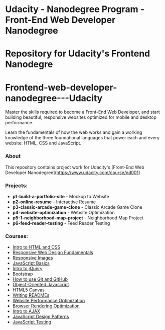 # Udacity - Nanodegree Program - Front-End Web Developer Nanodegree
# Repository for Udacity's Frontend Nanodegre
# Frontend-web-developer-nanodegree---Udacity

Master the skills required to become a Front-End Web Developer, and start building beautiful, responsive websites optimized for mobile and desktop performance.

Learn the fundamentals of how the web works and gain a working knowledge of the three foundational languages that power each and every website: HTML, CSS and JavaScript.

### About
This repository contains project work for Udacity's [Front-End Web Developer Nanodegree](https://www.udacity.com/course/nd001]

### Projects:
- **p1-build-a-portfolio-site** - Mockup to Website
- **p2-online-resume** - Interactive Resume
- **p3-classic-arcade-game-clone** - Classic Arcade Game Clone
- **p4-website-optimization** - Website Optimization
- **p5-1-neighborhood-map-project** - Neighborhood Map Project
- **p6-feed-reader-testing** - Feed Reader Testing

### Courses:
- [Intro to HTML and CSS](https://www.udacity.com/course/intro-to-html-and-css--ud304-nd)
- [Responsive Web Design Fundamentals](https://www.udacity.com/course/responsive-web-design-fundamentals--ud893-nd)
- [Responsive Images](https://www.udacity.com/course/responsive-images--ud882-nd)
- [JavaScript Basics](https://www.udacity.com/course/javascript-basics--ud804-nd)
- [Intro to jQuery](https://www.udacity.com/course/intro-to-jquery--ud245-nd)
- [Bootstrap](http://getbootstrap.com/)
- [How to use Git and GitHub](https://www.udacity.com/course/how-to-use-git-and-github--ud775-nd)
- [Object-Oriented Javascript](https://www.udacity.com/course/object-oriented-javascript--ud015-nd)
- [HTML5 Canvas](https://www.udacity.com/course/html5-canvas--ud292-nd)
- [Writing READMEs](https://www.udacity.com/course/writing-readmes--ud777-nd)
- [Website Performance Optimization](https://www.udacity.com/course/website-performance-optimization--ud884-nd)
- [Browser Rendering Optimization](https://www.udacity.com/course/browser-rendering-optimization--ud860-nd)
- [Intro to AJAX](https://www.udacity.com/course/intro-to-ajax--ud110-nd)
- [JavaScript Design Patterns](https://www.udacity.com/course/javascript-design-patterns--ud989-nd)
- [JavaScript Testing](https://www.udacity.com/course/javascript-testing--ud549-nd)
